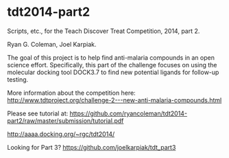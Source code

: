 tdt2014-part2
=============

Scripts, etc., for the Teach Discover Treat Competition, 2014, part 2.

Ryan G. Coleman, Joel Karpiak.

The goal of this project is to help find anti-malaria compounds in an open science effort. Specifically, this part of the challenge focuses on using the molecular docking tool DOCK3.7 to find new potential ligands for follow-up testing.

More information about the competition here: 
http://www.tdtproject.org/challenge-2---new-anti-malaria-compounds.html

Please see tutorial at: https://github.com/ryancoleman/tdt2014-part2/raw/master/submission/tutorial.pdf

http://aaaa.docking.org/~rgc/tdt2014/

Looking for Part 3? https://github.com/joelkarpiak/tdt_part3
